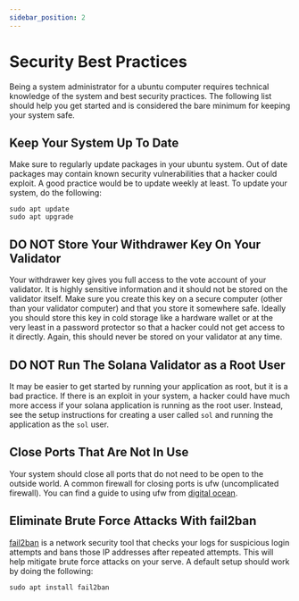 ```yaml
---
sidebar_position: 2
---
```


# Security Best Practices

Being a system administrator for a ubuntu computer requires technical knowledge of the system and best security practices.  The following list should help you get started and is considered the bare minimum for keeping your system safe.

## Keep Your System Up To Date

Make sure to regularly update packages in your ubuntu system.  Out of date packages may contain known security vulnerabilities that a hacker could exploit.  A good practice would be to update weekly at least. To update your system, do the following:

```
sudo apt update
sudo apt upgrade
```

## DO NOT Store Your Withdrawer Key On Your Validator

Your withdrawer key gives you full access to the vote account of your validator.  It is highly sensitive information and it should not be stored on the validator itself.  Make sure you create this key on a secure computer (other than your validator computer) and that you store it somewhere safe. Ideally you should store this key in cold storage like a hardware wallet or at the very least in a password protector so that a hacker could not get access to it directly.  Again, this should never be stored on your validator at any time.

## DO NOT Run The Solana Validator as a Root User

It may be easier to get started by running your application as root, but it is a bad practice. If there is an exploit in your system, a hacker could have much more access if your solana application is running as the root user. Instead, see the setup instructions for creating a user called `sol` and running the application as the `sol` user.

## Close Ports That Are Not In Use

Your system should close all ports that do not need to be open to the outside world. A common firewall for closing ports is ufw (uncomplicated firewall).  You can find a guide to using ufw from [digital ocean](https://www.digitalocean.com/community/tutorials/ufw-essentials-common-firewall-rules-and-commands).

## Eliminate Brute Force Attacks With fail2ban

[fail2ban](https://github.com/fail2ban/fail2ban) is a network security tool that checks your logs for suspicious login attempts and bans those IP addresses after repeated attempts.  This will help mitigate brute force attacks on your serve. A default setup should work by doing the following:

```
sudo apt install fail2ban
```
